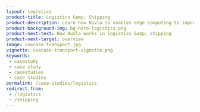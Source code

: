 ```yaml
---
layout: logistics
product-title: Logistics &amp; Shipping
product-description: Learn how Nuvla.io enables edge computing to improve speed & accuracy of warehouse operations while ensuring safety and respecting privacy x
product-background-img: bg-hero-logistics.png
product-next-text: How Nuvla works in logistics &amp; shipping
product-next-target: overview
image: usecase-transport.jpg
vignette: usecase-transport-vignette.png
keywords:
 - casestudy
 - case study
 - casestudies
 - case studies
permalink: /case-studies/logistics
redirect_from:
 - /logistics
 - /shipping
---
```

